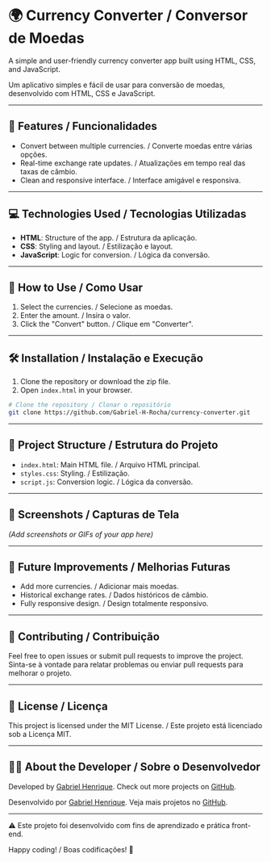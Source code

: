 # 🌍 Currency Converter / Conversor de Moedas

A simple and user-friendly currency converter app built using HTML, CSS, and JavaScript.

Um aplicativo simples e fácil de usar para conversão de moedas, desenvolvido com HTML, CSS e JavaScript.

---

## 🚀 Features / Funcionalidades
- Convert between multiple currencies. / Converte moedas entre várias opções.
- Real-time exchange rate updates. / Atualizações em tempo real das taxas de câmbio.
- Clean and responsive interface. / Interface amigável e responsiva.

---

## 💻 Technologies Used / Tecnologias Utilizadas
- **HTML**: Structure of the app. / Estrutura da aplicação.
- **CSS**: Styling and layout. / Estilização e layout.
- **JavaScript**: Logic for conversion. / Lógica da conversão.

---

## 🧭 How to Use / Como Usar
1. Select the currencies. / Selecione as moedas.
2. Enter the amount. / Insira o valor.
3. Click the "Convert" button. / Clique em "Converter".

---

## 🛠️ Installation / Instalação e Execução
1. Clone the repository or download the zip file.
2. Open `index.html` in your browser.

```bash
# Clone the repository / Clonar o repositório
git clone https://github.com/Gabriel-H-Rocha/currency-converter.git
```

---

## 📁 Project Structure / Estrutura do Projeto
- `index.html`: Main HTML file. / Arquivo HTML principal.
- `styles.css`: Styling. / Estilização.
- `script.js`: Conversion logic. / Lógica da conversão.

---

## 📸 Screenshots / Capturas de Tela
*(Add screenshots or GIFs of your app here)*

---

## 🔮 Future Improvements / Melhorias Futuras
- Add more currencies. / Adicionar mais moedas.
- Historical exchange rates. / Dados históricos de câmbio.
- Fully responsive design. / Design totalmente responsivo.

---

## 🤝 Contributing / Contribuição
Feel free to open issues or submit pull requests to improve the project.
Sinta-se à vontade para relatar problemas ou enviar pull requests para melhorar o projeto.

---

## 📜 License / Licença
This project is licensed under the MIT License. / Este projeto está licenciado sob a Licença MIT.

---

## 👨‍💻 About the Developer / Sobre o Desenvolvedor
Developed by [Gabriel Henrique](https://www.linkedin.com/in/gabriel-henrique-a84429250/). Check out more projects on [GitHub](https://github.com/Gabriel-H-Rocha).

Desenvolvido por [Gabriel Henrique](https://www.linkedin.com/in/gabriel-henrique-a84429250/). Veja mais projetos no [GitHub](https://github.com/Gabriel-H-Rocha).

---

⚠️ Este projeto foi desenvolvido com fins de aprendizado e prática front-end.

Happy coding! / Boas codificações! 🚀
